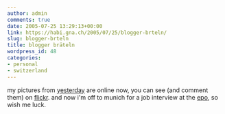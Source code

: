 ```yaml
---
author: admin
comments: true
date: 2005-07-25 13:29:13+00:00
link: https://habi.gna.ch/2005/07/25/blogger-brteln/
slug: blogger-brteln
title: blogger bräteln
wordpress_id: 48
categories:
- personal
- switzerland
---
```



my pictures from [yesterday](http://www.existenz.ch/braeteln05/) are online now, you can see (and comment them) on [flickr](http://www.flickr.com/photos/habi/sets/641845/). and now i'm off to munich for a job interview at the [epo](http://www.european-patent-office.org/index.en.php), so wish me luck.

